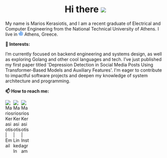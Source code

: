 <h1 align="center">Hi there <img src="https://media.giphy.com/media/hvRJCLFzcasrR4ia7z/giphy.gif" width="25px"></h1> <p>My name is Marios Kerasiotis, and I am a recent graduate of Electrical and Computer Engineering from the National Technical University of Athens. I live in <img src="src/greece.png" width="14px"> Athens, Greece.</p>

<b>🌱 Interests:</b>

I’m currently focused on backend engineering and systems design, as well as exploring Golang and other cool languages and  tech. I’ve just published my first paper titled 'Depression Detection in Social Media Posts Using Transformer-Based Models and Auxiliary Features'. I'm eager to contribute to impactful software projects and deepen my knowledge of system architecture and programming.

<b>📫 How to reach me:</b><br/>


<a href="mailto:marioskerasiotis+github@gmail.com"><img align="left" alt="Marios Kerasiotis | Email" width="25px" src="https://user-images.githubusercontent.com/39958515/148821745-f1190cc2-bf39-4d4d-98af-af5f3551c8f2.png"> </a>
<a href="https://www.linkedin.com/in/marioskerasiotis/"><img align="left" alt="Marios Kerasiotis | LinkedIn" width="25px" src="https://user-images.githubusercontent.com/39958515/148821711-f2bca847-0500-46ba-a4e4-01f581d4fc23.png"> </a>
<a href="https://www.instagram.com/marios.ker/"><img align="left" alt="Marios Kerasiotis | Instagram" width="25px" src="https://user-images.githubusercontent.com/39958515/148823158-9c49ad1a-5f23-4e02-b111-5bcaab566297.png"> </a>
